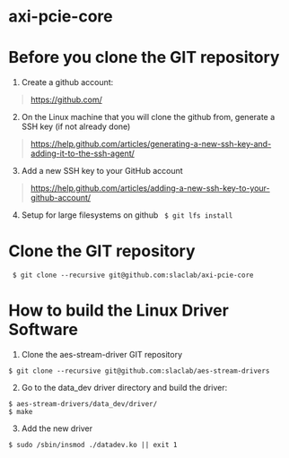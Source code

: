# axi-pcie-core

# Before you clone the GIT repository

1) Create a github account:
> https://github.com/

2) On the Linux machine that you will clone the github from, generate a SSH key (if not already done)
> https://help.github.com/articles/generating-a-new-ssh-key-and-adding-it-to-the-ssh-agent/

3) Add a new SSH key to your GitHub account
> https://help.github.com/articles/adding-a-new-ssh-key-to-your-github-account/

4) Setup for large filesystems on github
``` $ git lfs install```

# Clone the GIT repository
``` $ git clone --recursive git@github.com:slaclab/axi-pcie-core```

# How to build the Linux Driver Software

1) Clone the aes-stream-driver GIT repository
```
$ git clone --recursive git@github.com:slaclab/aes-stream-drivers
```

2) Go to the data_dev driver directory and build the driver:
```
$ aes-stream-drivers/data_dev/driver/
$ make
```

3) Add the new driver
```
$ sudo /sbin/insmod ./datadev.ko || exit 1
```
